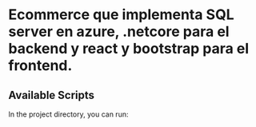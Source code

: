 # Ecommerce que implementa SQL server en azure, .netcore para el backend y react y bootstrap para el frontend.

## Available Scripts

In the project directory, you can run:

